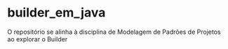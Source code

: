 # builder_em_java
O repositório se alinha à disciplina de Modelagem de Padrões de Projetos ao explorar o Builder
